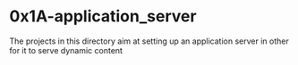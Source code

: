 # 0x1A-application_server  
The projects in this directory aim at setting up an application server in other for it to serve dynamic content
